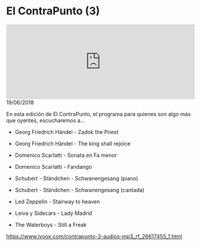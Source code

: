# El ContraPunto (3)
<iframe id='audio_88903085' frameborder='0' allowfullscreen='' scrolling='no' height='200' style='width:100%;' src='https://www.ivoox.com/player_ej_26617455_6_1.html' loading='lazy'></iframe>19/06/2018

En esta edición de El ContraPunto, el programa para quienes son algo más que oyentes, escucharemos a... 

 - Georg Friedrich Händel - Zadok the Priest

 - Georg Friedrich Händel - The king shall rejoice

 - Domenico Scarlatti - Sonata en Fa menor

 - Domenico Scarlatti - Fandango

 - Schubert - Ständchen - Schwanengesang (piano)

 - Schubert - Ständchen - Schwanengesang (cantada)

 - Led Zeppelin - Stairway to heaven

 - Leiva y Sidecars - Lady Madrid

 - The Waterboys - Still a Freak

https://www.ivoox.com/contrapunto-3-audios-mp3_rf_26617455_1.html
